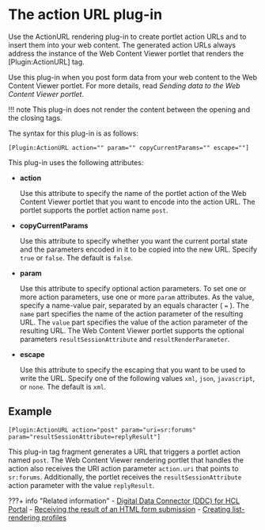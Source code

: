 # The action URL plug-in

Use the ActionURL rendering plug-in to create portlet action URLs and to insert them into your web content. The generated action URLs always address the instance of the Web Content Viewer portlet that renders the \[Plugin:ActionURL\] tag.

Use this plug-in when you post form data from your web content to the Web Content Viewer portlet. For more details, read *Sending data to the Web Content Viewer portlet*.

!!! note
    This plug-in does not render the content between the opening and the closing tags.

The syntax for this plug-in is as follows:

```
[Plugin:ActionURL action="" param="" copyCurrentParams="" escape=""]
```

This plug-in uses the following attributes:

-   **action**

    Use this attribute to specify the name of the portlet action of the Web Content Viewer portlet that you want to encode into the action URL. The portlet supports the portlet action name `post`.

-   **copyCurrentParams**

    Use this attribute to specify whether you want the current portal state and the parameters encoded in it to be copied into the new URL. Specify `true` or `false`. The default is `false`.

-   **param**

    Use this attribute to specify optional action parameters. To set one or more action parameters, use one or more `param` attributes. As the value, specify a name-value pair, separated by an equals character \( `=` \). The `name` part specifies the name of the action parameter of the resulting URL. The `value` part specifies the value of the action parameter of the resulting URL. The Web Content Viewer portlet supports the optional parameters `resultSessionAttribute` and `resultRenderParameter`.

-   **escape**

    Use this attribute to specify the escaping that you want to be used to write the URL. Specify one of the following values `xml`, `json`, `javascript`, or `none`. The default is `xml`.


## Example

```
[Plugin:ActionURL action="post" param="uri=sr:forums" param="resultSessionAttribute=replyResult"]
```

This plug-in tag fragment generates a URL that triggers a portlet action named `post`. The Web Content Viewer rendering portlet that handles the action also receives the URI action parameter `action.uri` that points to `sr:forums`. Additionally, the portlet receives the `resultSessionAttribute` action parameter with the value `replyResult`.

???+ info "Related information"
    - [Digital Data Connector \(DDC\) for HCL Portal](../../../../../../../extend_dx/ddc/index.md)
    - [Receiving the result of an HTML form submission](../../../../../../../extend_dx/ddc/implementing_user_interactions/sending_data_to_webcontentviewer_portlet/plrf_sendata2wcv_receivhtmlform.md)
    - [Creating list-rendering profiles](../../../../../../../extend_dx/ddc/working_with_list_rendering_profiles/plrf_crt_lr_profiles.md)


